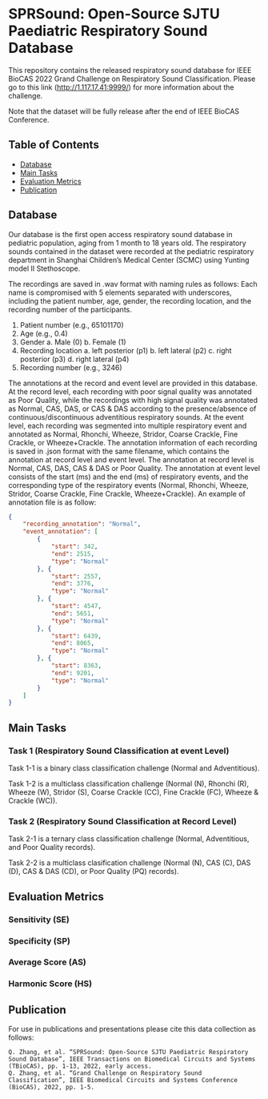 # SPRSound: Open-Source SJTU Paediatric Respiratory Sound Database

This repository contains the released respiratory sound database for IEEE BioCAS 2022 Grand Challenge on Respiratory Sound Classification.
Please go to this link (http://1.117.17.41:9999/) for more information about the challenge.

Note that the dataset will be fully release after the end of IEEE BioCAS Conference.


<!-- TABLE OF CONTENTS -->
## Table of Contents

* [Database](#database)
* [Main Tasks](#maintask)
* [Evaluation Metrics](#evaluation)
* [Publication](#publication)


## <span id="database">Database</span>
Our database is the first open access respiratory sound database in pediatric population, aging from 1 month to 18 years old. The respiratory sounds contained in the dataset were recorded at the pediatric respiratory department in Shanghai Children’s Medical Center (SCMC) using Yunting model II Stethoscope. 

The recordings are saved in .wav format with naming rules as follows: Each name is compromised with 5 elements separated with underscores, including the patient number, age, gender, the recording location, and the recording number of the participants.
1. Patient number (e.g., 65101170)
2. Age (e.g., 0.4)
3. Gender
  a. Male (0)
  b. Female (1)
4. Recording location 
  a. left posterior (p1)
  b. left lateral (p2)
  c. right posterior (p3)
  d. right lateral (p4)
5. Recording number (e.g., 3246)

The annotations at the record and event level are provided in this database. At the record level, each recording with poor signal quality was annotated as Poor Quality, while the recordings with high signal quality was annotated as Normal, CAS, DAS, or CAS & DAS according to the presence/absence of continuous/discontinuous adventitious respiratory sounds. At the event level, each recording was segmented into multiple respiratory event and annotated as Normal, Rhonchi, Wheeze, Stridor, Coarse Crackle, Fine Crackle, or Wheeze+Crackle. 
The annotation information of each recording is saved in .json format with the same filename, which contains the annotation at record level and event level. The annotation at record level is Normal, CAS, DAS, CAS & DAS or Poor Quality. The annotation at event level consists of the start (ms) and the end (ms) of respiratory events, and the corresponding type of the respiratory events (Normal, Rhonchi, Wheeze, Stridor, Coarse Crackle, Fine Crackle, Wheeze+Crackle).
An example of annotation file is as follow:

```json
{
    "recording_annotation": "Normal",
    "event_annotation": [
        {
            "start": 342, 
         	"end": 2515, 
            "type": "Normal"
        }, {
            "start": 2557, 
            "end": 3776, 
            "type": "Normal"
        }, {
            "start": 4547, 
            "end": 5651, 
            "type": "Normal"
        }, {
            "start": 6439, 
            "end": 8065, 
            "type": "Normal"
        }, {
            "start": 8363, 
            "end": 9201, 
            "type": "Normal"
        }
	]
}
```


## <span id="maintask">Main Tasks</span>

### Task 1 (Respiratory Sound Classification at event Level)

Task 1-1 is a binary class classification challenge (Normal and Adventitious).

Task 1-2 is a multiclass classification challenge (Normal (N), Rhonchi (R), Wheeze (W), Stridor (S), Coarse Crackle (CC), Fine Crackle (FC), Wheeze & Crackle (WC)).

### Task 2 (Respiratory Sound Classification at Record Level)

Task 2-1 is a ternary class classification challenge (Normal, Adventitious, and Poor Quality records).

Task 2-2 is a multiclass clasification challenge (Normal (N), CAS (C), DAS (D), CAS & DAS (CD), or Poor Quality (PQ) records).

## <span id="evaluation">Evaluation Metrics</span>
### Sensitivity (SE)
### Specificity (SP)
### Average Score (AS)
### Harmonic Score (HS)


## <span id="publication">Publication</span>

For use in publications and presentations please cite this data collection as follows:
```
Q. Zhang, et al. “SPRSound: Open-Source SJTU Paediatric Respiratory Sound Database”, IEEE Transactions on Biomedical Circuits and Systems (TBioCAS), pp. 1-13, 2022, early access.
Q. Zhang, et al. “Grand Challenge on Respiratory Sound Classification”, IEEE Biomedical Circuits and Systems Conference (BioCAS), 2022, pp. 1-5.
```
